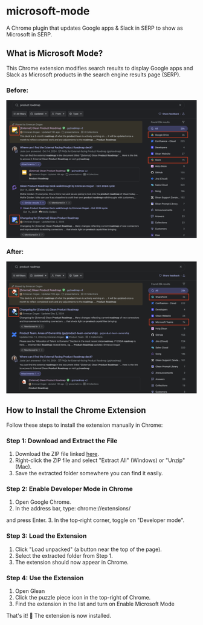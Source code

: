 # microsoft-mode

A Chrome plugin that updates Google apps & Slack in SERP to show as Microsoft in SERP.

## What is Microsoft Mode?

This Chrome extension modifies search results to display Google apps and Slack as Microsoft products in the search engine results page (SERP).

### Before:
![Before Microsoft Mode](images/screenshot_1.png)

### After:
![After Microsoft Mode](images/screenshot_2.png)

## How to Install the Chrome Extension

Follow these steps to install the extension manually in Chrome:

### Step 1: Download and Extract the File

1. Download the ZIP file linked [here](#).
2. Right-click the ZIP file and select "Extract All" (Windows) or "Unzip" (Mac).
3. Save the extracted folder somewhere you can find it easily.

### Step 2: Enable Developer Mode in Chrome

1. Open Google Chrome.
2. In the address bar, type: chrome://extensions/

and press Enter.
3. In the top-right corner, toggle on "Developer mode".

### Step 3: Load the Extension

1. Click "Load unpacked" (a button near the top of the page).
2. Select the extracted folder from Step 1.
3. The extension should now appear in Chrome.

### Step 4: Use the Extension

1. Open Glean
2. Click the puzzle piece icon in the top-right of Chrome.
3. Find the extension in the list and turn on Enable Microsoft Mode

That's it! 🎉 The extension is now installed.